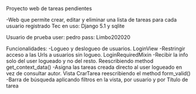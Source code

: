 Proyecto web de tareas pendientes

-Web que permite crear, editar y eliminar una lista de tareas para cada usuario registrado
Tec en uso: Django 5.1 y sqlite

Usuario de prueba
user: pedro
pass: Limbo202020

Funcionalidades:
-Logueo y deslogueo de usuarios. LoginView
-Restringir acceso a las Urls a usuarios sin logueo. LoginRequiredMixin
-Recibir la info solo del user logueado y no del resto. Reescribiendo method get_context_data()
-Asigna las tareas creada directo al user logueado en vez de consultar autor. Vista CrarTarea reescribiendo el method form_valid()
-Barra de búsqueda aplicando filtros en la vista, por usuario y por Título de tarea
